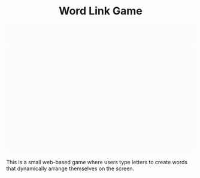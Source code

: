 <h1 align="center">Word Link Game</h1>
<div align="center">
  <img src="assets/word-link.gif" alt="Word Link Game"/>
</div>
<p>This is a small web-based game where users type letters to create words that dynamically arrange themselves on the screen.</p>
